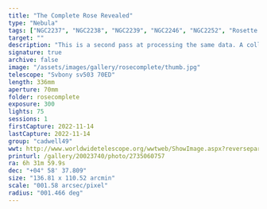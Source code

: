 ```yaml
---
title: "The Complete Rose Revealed"
type: "Nebula"
tags: ["NGC2237", "NGC2238", "NGC2239", "NGC2246", "NGC2252", "Rosette A", "Rosette B", "Rosette Nebula", "The star 12 Mon"]
target: ""
description: "This is a second pass at processing the same data. A collection of long exposures combined with a powerful filter and some post-processing reveals the intricate structure and detail of the Rosette Nebula in three dimensions. An oxygen rich core is bathed in blue light that ionizes the dust and gas surrounding the core and causes it to radiate reddish hygroden alpha. Tentrils of dust snake across the opening as the edges fade into the canopy of stars."
signature: true
archive: false
image: "/assets/images/gallery/rosecomplete/thumb.jpg"
telescope: "Svbony sv503 70ED"
length: 336mm
aperture: 70mm
folder: rosecomplete
exposure: 300
lights: 75
sessions: 1
firstCapture: 2022-11-14
lastCapture: 2022-11-14
group: "cadwell49"
wwt: http://www.worldwidetelescope.org/wwtweb/ShowImage.aspx?reverseparity=False&scale=1.578823&name=rosecomplete.jpg&imageurl=https://deepskyworkflows.com/assets/images/gallery/rosecomplete/rosecomplete.jpg&credits=Jeremy+Likness+at+DeepSkyWorkflows.com&creditsUrl=&ra=98.240334&dec=5.073447&x=2223.4&y=2553.1&rotation=-151.50&thumb=https://deepskyworkflows.com/assets/images/gallery/rosecomplete/thumb.jpg
printurl: /gallery/20023740/photo/2735060757
ra: 6h 31m 59.9s
dec: "+04° 58' 37.809"
size: "136.81 x 110.52 arcmin"
scale: "001.58 arcsec/pixel"
radius: "001.466 deg"
---
```

